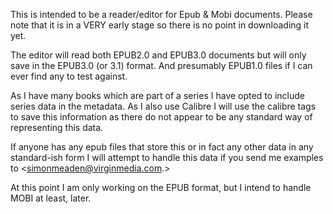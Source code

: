 This is intended to be a reader/editor for Epub & Mobi documents. Please note that it is in 
a VERY early stage so there is no point in downloading it yet.

The editor will read both EPUB2.0 and EPUB3.0 documents but will only save in the
EPUB3.0 (or 3.1) format. And presumably EPUB1.0 files if I can ever find any to
test against.

As I have many books which are part of a series I have opted to include series data
in the metadata. As I also use Calibre I will use the calibre tags to save this
information as there do not appear to be any standard way of representing this
data.

If anyone has any epub files  that store this or in fact any other data in any
standard-ish form I will attempt to handle this data if you send me examples to
<simonmeaden@virginmedia.com.>

At this point I am only working on the EPUB format, but I intend to handle MOBI at
least, later.

